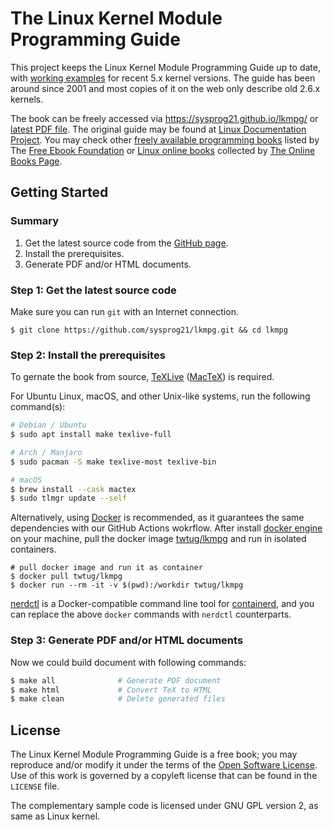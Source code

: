 # The Linux Kernel Module Programming Guide

This project keeps the Linux Kernel Module Programming Guide up to date, with [working examples](examples/) for recent 5.x kernel versions.
The guide has been around since 2001 and most copies of it on the web only describe old 2.6.x kernels.

The book can be freely accessed via https://sysprog21.github.io/lkmpg/ or [latest PDF file](https://github.com/sysprog21/lkmpg/releases).
The original guide may be found at [Linux Documentation Project](http://www.tldp.org/LDP/lkmpg/).
You may check other [freely available programming books](https://ebookfoundation.github.io/free-programming-books/books/free-programming-books.html) listed by The [Free Ebook Foundation](https://ebookfoundation.org/) or [Linux online books](https://onlinebooks.library.upenn.edu/webbin/book/browse?type=lcsubc&key=Linux) collected by [The Online Books Page](https://onlinebooks.library.upenn.edu/).

## Getting Started

### Summary
1. Get the latest source code from the [GitHub page](https://github.com/sysprog21/lkmpg).
2. Install the prerequisites.
3. Generate PDF and/or HTML documents.

### Step 1: Get the latest source code

Make sure you can run `git` with an Internet connection.

```shell
$ git clone https://github.com/sysprog21/lkmpg.git && cd lkmpg
```

### Step 2: Install the prerequisites

To gernate the book from source, [TeXLive](https://www.tug.org/texlive/) ([MacTeX](https://www.tug.org/mactex/)) is required.

For Ubuntu Linux, macOS, and other Unix-like systems, run the following command(s):

```bash
# Debian / Ubuntu
$ sudo apt install make texlive-full

# Arch / Manjaro
$ sudo pacman -S make texlive-most texlive-bin

# macOS
$ brew install --cask mactex
$ sudo tlmgr update --self
```

Alternatively, using [Docker](https://docs.docker.com/) is recommended, as it guarantees the same dependencies with our GitHub Actions wokrflow.
After install [docker engine](https://docs.docker.com/engine/install/) on your machine, pull the docker image [twtug/lkmpg](https://hub.docker.com/r/twtug/lkmpg) and run in isolated containers.

```shell
# pull docker image and run it as container
$ docker pull twtug/lkmpg
$ docker run --rm -it -v $(pwd):/workdir twtug/lkmpg
```

[nerdctl](https://github.com/containerd/nerdctl) is a Docker-compatible command line tool for [containerd](https://containerd.io/), and you can replace the above `docker` commands with `nerdctl` counterparts.

### Step 3: Generate PDF and/or HTML documents

Now we could build document with following commands:

```bash
$ make all              # Generate PDF document
$ make html             # Convert TeX to HTML
$ make clean            # Delete generated files
```

## License

The Linux Kernel Module Programming Guide is a free book; you may reproduce and/or modify it under the terms of the [Open Software License](https://opensource.org/licenses/OSL-3.0).
Use of this work is governed by a copyleft license that can be found in the `LICENSE` file.

The complementary sample code is licensed under GNU GPL version 2, as same as Linux kernel.
